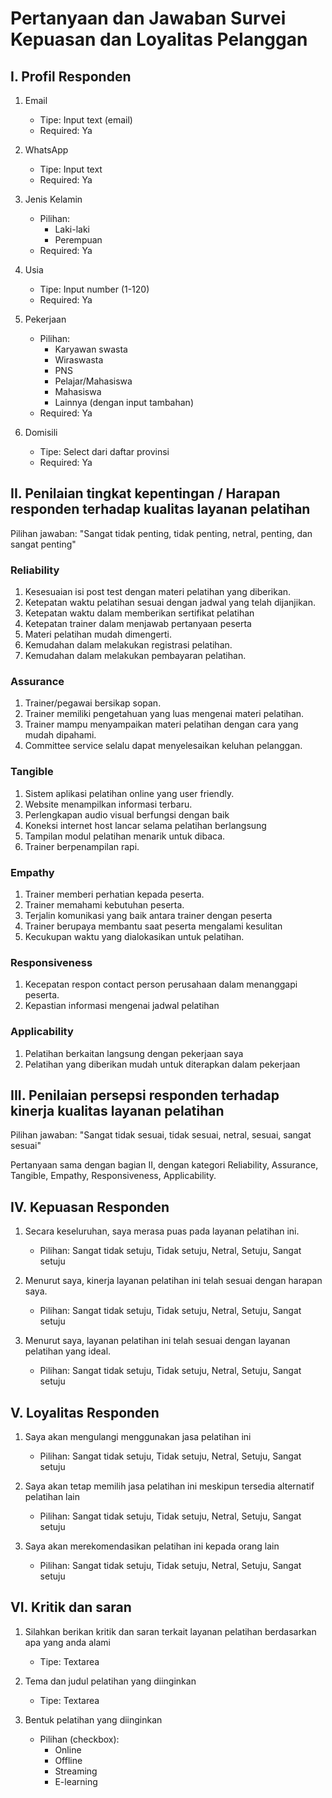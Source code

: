 # Pertanyaan dan Jawaban Survei Kepuasan dan Loyalitas Pelanggan

## I. Profil Responden
1. Email
   - Tipe: Input text (email)
   - Required: Ya

2. WhatsApp
   - Tipe: Input text
   - Required: Ya

3. Jenis Kelamin
   - Pilihan:
     - Laki-laki
     - Perempuan
   - Required: Ya

4. Usia
   - Tipe: Input number (1-120)
   - Required: Ya

5. Pekerjaan
   - Pilihan:
     - Karyawan swasta
     - Wiraswasta
     - PNS
     - Pelajar/Mahasiswa
     - Mahasiswa
     - Lainnya (dengan input tambahan)
   - Required: Ya

6. Domisili
   - Tipe: Select dari daftar provinsi
   - Required: Ya

## II. Penilaian tingkat kepentingan / Harapan responden terhadap kualitas layanan pelatihan

Pilihan jawaban: "Sangat tidak penting, tidak penting, netral, penting, dan sangat penting"

### Reliability
1. Kesesuaian isi post test dengan materi pelatihan yang diberikan.
2. Ketepatan waktu pelatihan sesuai dengan jadwal yang telah dijanjikan.
3. Ketepatan waktu dalam memberikan sertifikat pelatihan
4. Ketepatan trainer dalam menjawab pertanyaan peserta
5. Materi pelatihan mudah dimengerti.
6. Kemudahan dalam melakukan registrasi pelatihan.
7. Kemudahan dalam melakukan pembayaran pelatihan.

### Assurance
1. Trainer/pegawai bersikap sopan.
2. Trainer memiliki pengetahuan yang luas mengenai materi pelatihan.
3. Trainer mampu menyampaikan materi pelatihan dengan cara yang mudah dipahami.
4. Committee service selalu dapat menyelesaikan keluhan pelanggan.

### Tangible
1. Sistem aplikasi pelatihan online yang user friendly.
2. Website menampilkan informasi terbaru.
3. Perlengkapan audio visual berfungsi dengan baik
4. Koneksi internet host lancar selama pelatihan berlangsung
5. Tampilan modul pelatihan menarik untuk dibaca.
6. Trainer berpenampilan rapi.

### Empathy
1. Trainer memberi perhatian kepada peserta.
2. Trainer memahami kebutuhan peserta.
3. Terjalin komunikasi yang baik antara trainer dengan peserta
4. Trainer berupaya membantu saat peserta mengalami kesulitan
5. Kecukupan waktu yang dialokasikan untuk pelatihan.

### Responsiveness
1. Kecepatan respon contact person perusahaan dalam menanggapi peserta.
2. Kepastian informasi mengenai jadwal pelatihan

### Applicability
1. Pelatihan berkaitan langsung dengan pekerjaan saya
2. Pelatihan yang diberikan mudah untuk diterapkan dalam pekerjaan

## III. Penilaian persepsi responden terhadap kinerja kualitas layanan pelatihan

Pilihan jawaban: "Sangat tidak sesuai, tidak sesuai, netral, sesuai, sangat sesuai"

Pertanyaan sama dengan bagian II, dengan kategori Reliability, Assurance, Tangible, Empathy, Responsiveness, Applicability.

## IV. Kepuasan Responden
1. Secara keseluruhan, saya merasa puas pada layanan pelatihan ini.
   - Pilihan: Sangat tidak setuju, Tidak setuju, Netral, Setuju, Sangat setuju

2. Menurut saya, kinerja layanan pelatihan ini telah sesuai dengan harapan saya.
   - Pilihan: Sangat tidak setuju, Tidak setuju, Netral, Setuju, Sangat setuju

3. Menurut saya, layanan pelatihan ini telah sesuai dengan layanan pelatihan yang ideal.
   - Pilihan: Sangat tidak setuju, Tidak setuju, Netral, Setuju, Sangat setuju

## V. Loyalitas Responden
1. Saya akan mengulangi menggunakan jasa pelatihan ini
   - Pilihan: Sangat tidak setuju, Tidak setuju, Netral, Setuju, Sangat setuju

2. Saya akan tetap memilih jasa pelatihan ini meskipun tersedia alternatif pelatihan lain
   - Pilihan: Sangat tidak setuju, Tidak setuju, Netral, Setuju, Sangat setuju

3. Saya akan merekomendasikan pelatihan ini kepada orang lain
   - Pilihan: Sangat tidak setuju, Tidak setuju, Netral, Setuju, Sangat setuju

## VI. Kritik dan saran
1. Silahkan berikan kritik dan saran terkait layanan pelatihan berdasarkan apa yang anda alami
   - Tipe: Textarea

2. Tema dan judul pelatihan yang diinginkan
   - Tipe: Textarea

3. Bentuk pelatihan yang diinginkan
   - Pilihan (checkbox):
     - Online
     - Offline
     - Streaming
     - E-learning
